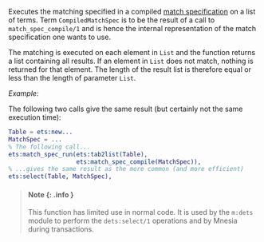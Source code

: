 Executes the matching specified in a compiled
[match specification](`m:ets#match_spec`) on a list of terms. Term
`CompiledMatchSpec` is to be the result of a call to `match_spec_compile/1` and
is hence the internal representation of the match specification one wants to
use.

The matching is executed on each element in `List` and the function returns a
list containing all results. If an element in `List` does not match, nothing is
returned for that element. The length of the result list is therefore equal or
less than the length of parameter `List`.

_Example:_

The following two calls give the same result (but certainly not the same
execution time):

```erlang
Table = ets:new...
MatchSpec = ...
% The following call...
ets:match_spec_run(ets:tab2list(Table),
                   ets:match_spec_compile(MatchSpec)),
% ...gives the same result as the more common (and more efficient)
ets:select(Table, MatchSpec),
```

> #### Note {: .info }
>
> This function has limited use in normal code. It is used by the `m:dets`
> module to perform the `dets:select/1` operations and by Mnesia during
> transactions.
